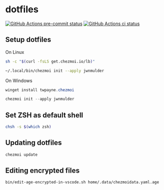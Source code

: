 # dotfiles

[![GitHub Actions pre-commit status](https://github.com/jwnmulder/dotfiles/workflows/pre-commit/badge.svg)](https://github.com/jwnmulder/dotfiles/actions/workflows/pre-commit.yml?query=branch%3Amain)
[![GitHub Actions ci status](https://github.com/jwnmulder/dotfiles/workflows/CI/badge.svg)](https://github.com/jwnmulder/dotfiles/actions/workflows/ci.yml?query=branch%3Amain)

## Setup dotfiles

On Linux

```bash
sh -c "$(curl -fsLS get.chezmoi.io/lb)"

~/.local/bin/chezmoi init --apply jwnmulder
```

On Windows

```powershell
winget install twpayne.chezmoi

chezmoi init --apply jwnmulder
```

## Set ZSH as default shell

```bash
chsh -s $(which zsh)
```

## Updating dotfiles

```bash
chezmoi update
```

## Editing encrypted files

```bash
bin/edit-age-encrypted-in-vscode.sh home/.data/chezmoidata.yaml.age
```
